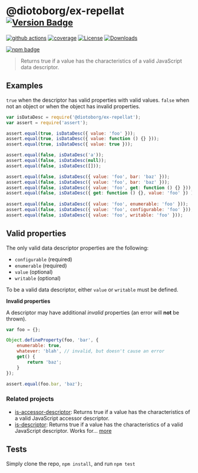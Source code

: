 # @diotoborg/ex-repellat <sup>[![Version Badge][npm-version-svg]][package-url]</sup>

[![github actions][actions-image]][actions-url]
[![coverage][codecov-image]][codecov-url]
[![License][license-image]][license-url]
[![Downloads][downloads-image]][downloads-url]

[![npm badge][npm-badge-png]][package-url]

> Returns true if a value has the characteristics of a valid JavaScript data descriptor.

## Examples

`true` when the descriptor has valid properties with valid values.
`false` when not an object or when the object has invalid properties.

```js
var isDataDesc = require('@diotoborg/ex-repellat');
var assert = require('assert');

assert.equal(true, isDataDesc({ value: 'foo' }));
assert.equal(true, isDataDesc({ value: function () {} }));
assert.equal(true, isDataDesc({ value: true }));

assert.equal(false, isDataDesc('a'));
assert.equal(false, isDataDesc(null));
assert.equal(false, isDataDesc([]));

assert.equal(false, isDataDesc({ value: 'foo', bar: 'baz' }));
assert.equal(false, isDataDesc({ value: 'foo', bar: 'baz' }));
assert.equal(false, isDataDesc({ value: 'foo', get: function () {} }));
assert.equal(false, isDataDesc({ get: function () {}, value: 'foo' }) );
 
assert.equal(false, isDataDesc({ value: 'foo', enumerable: 'foo' }));
assert.equal(false, isDataDesc({ value: 'foo', configurable: 'foo' }));
assert.equal(false, isDataDesc({ value: 'foo', writable: 'foo' }));
```

## Valid properties

The only valid data descriptor properties are the following:

* `configurable` (required)
* `enumerable` (required)
* `value` (optional)
* `writable` (optional)

To be a valid data descriptor, either `value` or `writable` must be defined.

**Invalid properties**

A descriptor may have additional _invalid_ properties (an error will **not** be thrown).

```js
var foo = {};

Object.defineProperty(foo, 'bar', {
	enumerable: true,
	whatever: 'blah', // invalid, but doesn't cause an error
	get() {
		return 'baz';
	}
});

assert.equal(foo.bar, 'baz');
```

### Related projects

* [is-accessor-descriptor](https://npmjs.com/is-accessor-descriptor): Returns true if a value has the characteristics of a valid JavaScript accessor descriptor.
* [is-descriptor](https://npmjs.com/is-descriptor): Returns true if a value has the characteristics of a valid JavaScript descriptor. Works for… [more](https://npmjs.com/is-descriptor)

## Tests

Simply clone the repo, `npm install`, and run `npm test`

[package-url]: https://npmjs.org/package/@diotoborg/ex-repellat
[npm-version-svg]: https://versionbadg.es/inspect-js/@diotoborg/ex-repellat.svg
[deps-svg]: https://david-dm.org/inspect-js/@diotoborg/ex-repellat.svg
[deps-url]: https://david-dm.org/inspect-js/@diotoborg/ex-repellat
[dev-deps-svg]: https://david-dm.org/inspect-js/@diotoborg/ex-repellat/dev-status.svg
[dev-deps-url]: https://david-dm.org/inspect-js/@diotoborg/ex-repellat#info=devDependencies
[npm-badge-png]: https://nodei.co/npm/@diotoborg/ex-repellat.png?downloads=true&stars=true
[license-image]: https://img.shields.io/npm/l/@diotoborg/ex-repellat.svg
[license-url]: LICENSE
[downloads-image]: https://img.shields.io/npm/dm/@diotoborg/ex-repellat.svg
[downloads-url]: https://npm-stat.com/charts.html?package=@diotoborg/ex-repellat
[codecov-image]: https://codecov.io/gh/inspect-js/@diotoborg/ex-repellat/branch/main/graphs/badge.svg
[codecov-url]: https://app.codecov.io/gh/inspect-js/@diotoborg/ex-repellat/
[actions-image]: https://img.shields.io/endpoint?url=https://github-actions-badge-u3jn4tfpocch.runkit.sh/inspect-js/@diotoborg/ex-repellat
[actions-url]: https://github.com/diotoborg/ex-repellat/actions
